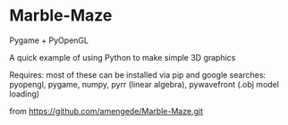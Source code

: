 # Marble-Maze
Pygame + PyOpenGL

A quick example of using Python to make simple 3D graphics

Requires: most of these can be installed via pip and google searches: pyopengl, pygame, numpy, pyrr (linear algebra), pywavefront (.obj model loading)

from  https://github.com/amengede/Marble-Maze.git
